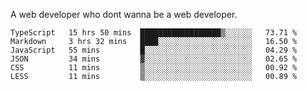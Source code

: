 A web developer who dont wanna be a web developer.

<!--START_SECTION:waka-->

```text
TypeScript   15 hrs 50 mins  ██████████████████▒░░░░░░   73.71 %
Markdown     3 hrs 32 mins   ████░░░░░░░░░░░░░░░░░░░░░   16.50 %
JavaScript   55 mins         █░░░░░░░░░░░░░░░░░░░░░░░░   04.29 %
JSON         34 mins         ▓░░░░░░░░░░░░░░░░░░░░░░░░   02.65 %
CSS          11 mins         ▒░░░░░░░░░░░░░░░░░░░░░░░░   00.92 %
LESS         11 mins         ▒░░░░░░░░░░░░░░░░░░░░░░░░   00.89 %
```

<!--END_SECTION:waka-->
